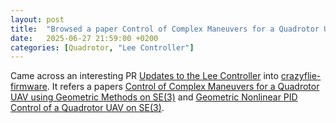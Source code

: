 ```yaml
---
layout: post
title:  "Browsed a paper Control of Complex Maneuvers for a Quadrotor UAV using Geometric Methods on SE(3)"
date:   2025-06-27 21:59:00 +0200
categories: [Quadrotor, "Lee Controller"]
---
```

Came across an interesting PR [Updates to the Lee Controller](https://github.com/bitcraze/crazyflie-firmware/pull/1494) into [crazyflie-firmware](https://github.com/bitcraze/crazyflie-firmware). It refers a papers [Control of Complex Maneuvers for a Quadrotor UAV using Geometric Methods on SE(3)](/assets/docs/Control%20of%20Complex%20Maneuvers%20for%20a%20Quadrotor%20UAV%20using%20Geometric%20Methods%20on%20SE(3).pdf) and [Geometric Nonlinear PID Control of a Quadrotor UAV on SE(3)](/assets/docs/Geometric%20Nonlinear%20PID%20Control%20of%20a%20Quadrotor%20UAV%20on%20SE(3).pdf).
